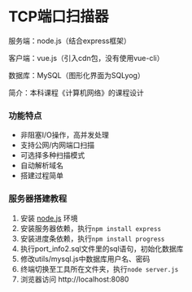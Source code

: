 # TCP端口扫描器

服务端：node.js（结合express框架）

客户端：vue.js（引入cdn包，没有使用vue-cli）

数据库：MySQL（图形化界面为SQLyog）

简介：本科课程《计算机网络》的课程设计

### 功能特点

- 非阻塞I/O操作，高并发处理
- 支持公网/内网端口扫描
- 可选择多种扫描模式
- 自动解析域名
- 搭建过程简单

### 服务器搭建教程

  1. 安装 [node.js](http://nodejs.cn/download/) 环境
  2. 安装服务器依赖，执行`npm install express`
  3. 安装进度条依赖，执行`npm install progress`
  4. 执行port_info2.sql文件里的sql语句，初始化数据库
  5. 修改utils/mysql.js中数据库用户名、密码
  6. 终端切换至工具所在文件夹，执行`node server.js`
  7. 浏览器访问 http://localhost:8080

